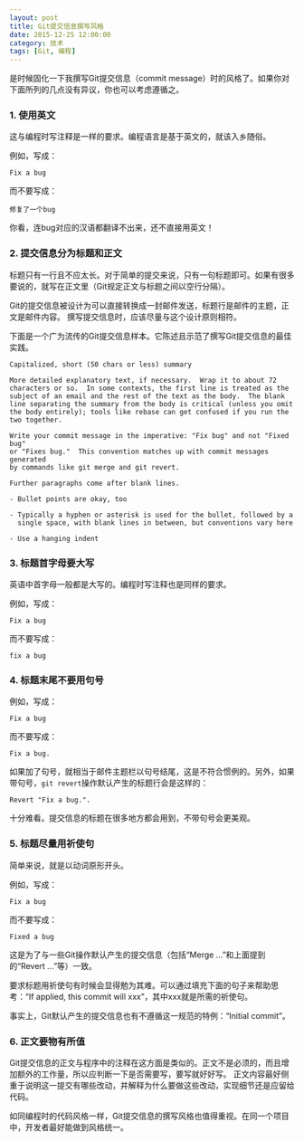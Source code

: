 ```yaml
---
layout: post
title: Git提交信息撰写风格
date: 2015-12-25 12:00:00
category: 技术
tags: [Git, 编程]
---
```


是时候固化一下我撰写Git提交信息（commit message）时的风格了。如果你对下面所列的几点没有异议，你也可以考虑遵循之。

<!--more-->

### 1. 使用英文

这与编程时写注释是一样的要求。编程语言是基于英文的，就该入乡随俗。

例如，写成：

	Fix a bug
	
而不要写成：

	修复了一个bug

你看，连bug对应的汉语都翻译不出来，还不直接用英文！

### 2. 提交信息分为标题和正文

标题只有一行且不应太长。对于简单的提交来说，只有一句标题即可。如果有很多要说的，就写在正文里（Git规定正文与标题之间以空行分隔）。

Git的提交信息被设计为可以直接转换成一封邮件发送，标题行是邮件的主题，正文是邮件内容。
撰写提交信息时，应该尽量与这个设计原则相符。

下面是一个广为流传的Git提交信息样本。它陈述且示范了撰写Git提交信息的最佳实践。

	Capitalized, short (50 chars or less) summary

	More detailed explanatory text, if necessary.  Wrap it to about 72
	characters or so.  In some contexts, the first line is treated as the
	subject of an email and the rest of the text as the body.  The blank
	line separating the summary from the body is critical (unless you omit
	the body entirely); tools like rebase can get confused if you run the
	two together.

	Write your commit message in the imperative: "Fix bug" and not "Fixed bug"
	or "Fixes bug."  This convention matches up with commit messages generated
	by commands like git merge and git revert.

	Further paragraphs come after blank lines.

	- Bullet points are okay, too

	- Typically a hyphen or asterisk is used for the bullet, followed by a
	  single space, with blank lines in between, but conventions vary here

	- Use a hanging indent

### 3. 标题首字母要大写

英语中首字母一般都是大写的。编程时写注释也是同样的要求。

例如，写成：

	Fix a bug
	
而不要写成：

	fix a bug

### 4. 标题末尾不要用句号

例如，写成：

	Fix a bug
	
而不要写成：

	Fix a bug.

如果加了句号，就相当于邮件主题栏以句号结尾，这是不符合惯例的。另外，如果带句号，`git revert`操作默认产生的标题行会是这样的：

	Revert "Fix a bug.".

十分难看。提交信息的标题在很多地方都会用到，不带句号会更美观。

### 5. 标题尽量用祈使句

简单来说，就是以动词原形开头。

例如，写成：

	Fix a bug
	
而不要写成：

	Fixed a bug

这是为了与一些Git操作默认产生的提交信息（包括“Merge ...”和上面提到的“Revert ...”等）一致。

要求标题用祈使句有时候会显得勉为其难。可以通过填充下面的句子来帮助思考：“If applied, this commit will xxx”，其中xxx就是所需的祈使句。

事实上，Git默认产生的提交信息也有不遵循这一规范的特例：“Initial commit”。

### 6. 正文要物有所值

Git提交信息的正文与程序中的注释在这方面是类似的。正文不是必须的，而且增加额外的工作量，所以应判断一下是否需要写，要写就好好写。
正文内容最好侧重于说明这一提交有哪些改动，并解释为什么要做这些改动，实现细节还是应留给代码。

如同编程时的代码风格一样，Git提交信息的撰写风格也值得重视。在同一个项目中，开发者最好能做到风格统一。